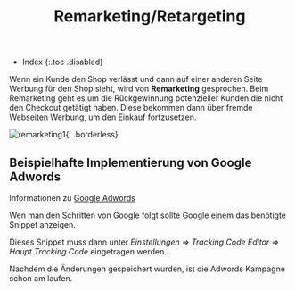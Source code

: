 ﻿---
layout: post
title: Remarketing/Retargeting
tags: marketing
permalink: /marketing/:title
---


+ Index
{:.toc .disabled}


Wenn ein Kunde den Shop verlässt und dann auf einer anderen Seite Werbung für den Shop sieht, wird von **Remarketing** gesprochen. Beim Remarketing geht es um die Rückgewinnung potenzieller Kunden die nicht den Checkout getätigt haben.
Diese bekommen dann über fremde Webseiten Werbung, um den Einkauf fortzusetzen.


![remarketing1]{: .borderless}






## Beispielhafte Implementierung von Google Adwords


Informationen zu [Google Adwords][1]


Wen man den Schritten von Google folgt sollte Google einem das benötigte Snippet anzeigen.


Dieses Snippet muss dann unter *Einstellungen => Tracking Code Editor => Haupt Tracking Code* eingetragen werden.


Nachdem die Änderungen gespeichert wurden, ist die Adwords Kampagne schon am laufen.




[remarketing1]: /img/marketing/remarketing.png


[1]: https://support.google.com/adwords/answer/2476688